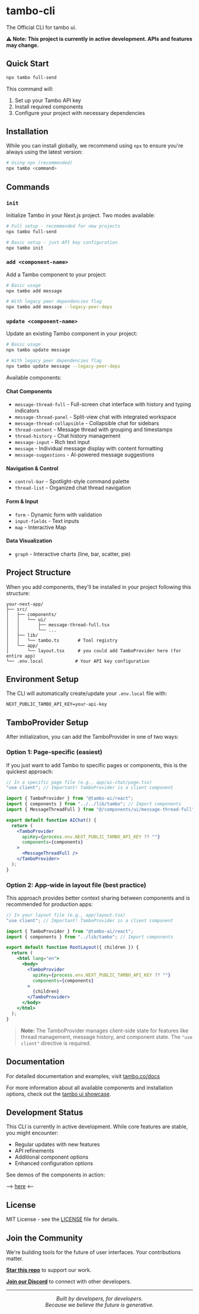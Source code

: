 # tambo-cli

The Official CLI for tambo ui.

**⚠️ Note: This project is currently in active development. APIs and features may change.**

## Quick Start

```bash
npx tambo full-send
```

This command will:

1. Set up your Tambo API key
2. Install required components
3. Configure your project with necessary dependencies

## Installation

While you can install globally, we recommend using `npx` to ensure you're always using the latest version:

```bash
# Using npx (recommended)
npx tambo <command>
```

## Commands

### `init`

Initialize Tambo in your Next.js project. Two modes available:

```bash
# Full setup - recommended for new projects
npx tambo full-send

# Basic setup - just API key configuration
npx tambo init
```

### `add <component-name>`

Add a Tambo component to your project:

```bash
# Basic usage
npx tambo add message

# With legacy peer dependencies flag
npx tambo add message --legacy-peer-deps
```

### `update <component-name>`

Update an existing Tambo component in your project:

```bash
# Basic usage
npx tambo update message

# With legacy peer dependencies flag
npx tambo update message --legacy-peer-deps
```

Available components:

#### Chat Components

- `message-thread-full` - Full-screen chat interface with history and typing indicators
- `message-thread-panel` - Split-view chat with integrated workspace
- `message-thread-collapsible` - Collapsible chat for sidebars
- `thread-content` - Message thread with grouping and timestamps
- `thread-history` - Chat history management
- `message-input` - Rich text input
- `message` - Individual message display with content formatting
- `message-suggestions` - AI-powered message suggestions

#### Navigation & Control

- `control-bar` - Spotlight-style command palette
- `thread-list` - Organized chat thread navigation

#### Form & Input

- `form` - Dynamic form with validation
- `input-fields` - Text inputs
- `map` - Interactive Map

#### Data Visualization

- `graph` - Interactive charts (line, bar, scatter, pie)

## Project Structure

When you add components, they'll be installed in your project following this structure:

```
your-next-app/
├── src/
│   ├── components/
│   │   └── ui/
│   │       ├── message-thread-full.tsx
│   │       └── ...
│   ├── lib/
│   │   └── tambo.ts       # Tool registry
│   └── app/
│       └── layout.tsx     # you could add TamboProvider here (for entire app)
└── .env.local            # Your API key configuration
```

## Environment Setup

The CLI will automatically create/update your `.env.local` file with:

```env
NEXT_PUBLIC_TAMBO_API_KEY=your-api-key
```

## TamboProvider Setup

After initialization, you can add the TamboProvider in one of two ways:

### Option 1: Page-specific (easiest)

If you just want to add Tambo to specific pages or components, this is the quickest approach:

```jsx
// In a specific page file (e.g., app/ai-chat/page.tsx)
"use client"; // Important! TamboProvider is a client component

import { TamboProvider } from "@tambo-ai/react";
import { components } from "../../lib/tambo"; // Import components
import { MessageThreadFull } from "@/components/ui/message-thread-full";

export default function AIChat() {
  return (
    <TamboProvider
      apiKey={process.env.NEXT_PUBLIC_TAMBO_API_KEY ?? ""}
      components={components}
    >
      <MessageThreadFull />
    </TamboProvider>
  );
}
```

### Option 2: App-wide in layout file (best practice)

This approach provides better context sharing between components and is recommended for production apps:

```jsx
// In your layout file (e.g., app/layout.tsx)
"use client"; // Important! TamboProvider is a client component

import { TamboProvider } from "@tambo-ai/react";
import { components } from "../lib/tambo"; // Import components

export default function RootLayout({ children }) {
  return (
    <html lang="en">
      <body>
        <TamboProvider
          apiKey={process.env.NEXT_PUBLIC_TAMBO_API_KEY ?? ""}
          components={components}
        >
          {children}
        </TamboProvider>
      </body>
    </html>
  );
}
```

> **Note:** The TamboProvider manages client-side state for features like thread management, message history, and component state. The `"use client"` directive is required.

## Documentation

For detailed documentation and examples, visit [tambo.co/docs](https://tambo.co/docs)

For more information about all available components and installation options, check out the [tambo ui showcase](https://github.com/tambo-ai/tambo/tree/main/showcase).

## Development Status

This CLI is currently in active development. While core features are stable, you might encounter:

- Regular updates with new features
- API refinements
- Additional component options
- Enhanced configuration options

See demos of the components in action:

--> [here](https://ui.tambo.co/) <--

## License

MIT License - see the [LICENSE](https://github.com/tambo-ai/tambo/blob/main/LICENSE) file for details.

## Join the Community

We're building tools for the future of user interfaces. Your contributions matter.

**[Star this repo](https://github.com/tambo-ai/tambo)** to support our work.

**[Join our Discord](https://discord.gg/dJNvPEHth6)** to connect with other developers.

---

<p align="center">
  <i>Built by developers, for developers.</i><br>
  <i>Because we believe the future is generative.</i>
</p>
